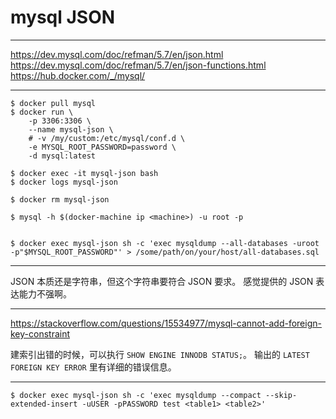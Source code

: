 # mysql JSON

---

https://dev.mysql.com/doc/refman/5.7/en/json.html
https://dev.mysql.com/doc/refman/5.7/en/json-functions.html
https://hub.docker.com/_/mysql/

---

```
$ docker pull mysql
$ docker run \
    -p 3306:3306 \
    --name mysql-json \
    # -v /my/custom:/etc/mysql/conf.d \
    -e MYSQL_ROOT_PASSWORD=password \
    -d mysql:latest

$ docker exec -it mysql-json bash
$ docker logs mysql-json

$ docker rm mysql-json

$ mysql -h $(docker-machine ip <machine>) -u root -p


$ docker exec mysql-json sh -c 'exec mysqldump --all-databases -uroot -p"$MYSQL_ROOT_PASSWORD"' > /some/path/on/your/host/all-databases.sql
```

---

JSON 本质还是字符串，但这个字符串要符合 JSON 要求。
感觉提供的 JSON 表达能力不强啊。

---

https://stackoverflow.com/questions/15534977/mysql-cannot-add-foreign-key-constraint

建索引出错的时候，可以执行 `SHOW ENGINE INNODB STATUS;`。
输出的 `LATEST FOREIGN KEY ERROR` 里有详细的错误信息。

---

```
$ docker exec mysql-json sh -c 'exec mysqldump --compact --skip-extended-insert -uUSER -pPASSWORD test <table1> <table2>'
```
